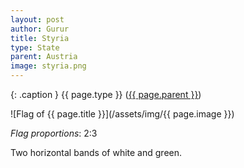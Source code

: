 ```yaml
---
layout: post
author: Gurur
title: Styria
type: State
parent: Austria
image: styria.png
---
```

{: .caption }
{{ page.type }} ([{{ page.parent }}](/2019/03/13/austria.html))

![Flag of {{ page.title }}](/assets/img/{{ page.image }})

*Flag proportions*: 2:3

Two horizontal bands of white and green.
